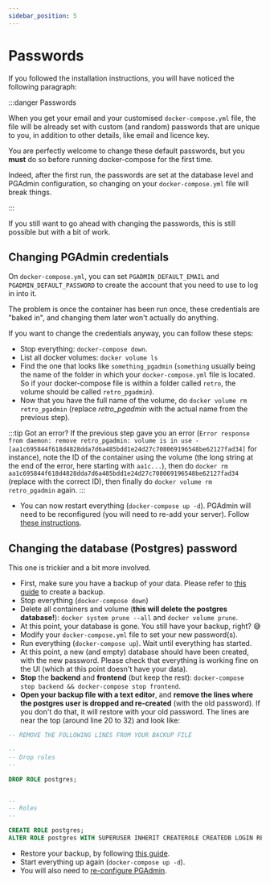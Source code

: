 ```yaml
---
sidebar_position: 5
---
```


# Passwords

If you followed the installation instructions, you will have noticed the following paragraph:

:::danger Passwords

When you get your email and your customised `docker-compose.yml` file, the file will be already set with custom (and random) passwords that are unique to you, in addition to other details, like email and licence key.

You are perfectly welcome to change these default passwords, but you **must** do so before running docker-compose for the first time.

Indeed, after the first run, the passwords are set at the database level and PGAdmin configuration, so changing on your `docker-compose.yml` file will break things.

:::

If you still want to go ahead with changing the passwords, this is still possible but with a bit of work.

## Changing PGAdmin credentials

On `docker-compose.yml`, you can set `PGADMIN_DEFAULT_EMAIL` and `PGADMIN_DEFAULT_PASSWORD` to create the account that you need to use to log in into it.

The problem is once the container has been run once, these credentials are "baked in", and changing them later won't actually do anything.

If you want to change the credentials anyway, you can follow these steps:

- Stop everything: `docker-compose down`.
- List all docker volumes: `docker volume ls`
- Find the one that looks like `something_pgadmin` (`something` usually being the name of the folder in which your `docker-compose.yml` file is located. So if your docker-compose file is within a folder called `retro`, the volume should be called `retro_pgadmin`).
- Now that you have the full name of the volume, do `docker volume rm retro_pgadmin` (replace _retro_pgadmin_ with the actual name from the previous step).

:::tip Got an error?
If the previous step gave you an error (`Error response from daemon: remove retro_pgadmin: volume is in use - [aa1c695844f618d4828dda7d6a485bdd1e24d27c708069196548be62127fad34]` for instance), note the ID of the container using the volume (the long string at the end of the error, here starting with `aa1c...`), then do `docker rm aa1c695844f618d4828dda7d6a485bdd1e24d27c708069196548be62127fad34` (replace with the correct ID), then finally do `docker volume rm retro_pgadmin` again.
:::

- You can now restart everything (`docker-compose up -d`). PGAdmin will need to be reconfigured (you will need to re-add your server). Follow [these instructions](pgadmin.md).

## Changing the database (Postgres) password

This one is trickier and a bit more involved.

- First, make sure you have a backup of your data. Please refer to [this guide](backup.md) to create a backup.
- Stop everything (`docker-compose down`)
- Delete all containers and volume (**this will delete the postgres database!**): `docker system prune --all` and `docker volume prune`.
- At this point, your database is gone. You still have your backup, right? 😅
- Modify your `docker-compose.yml` file to set your new password(s).
- Run everything (`docker-compose up`). Wait until everything has started.
- At this point, a new (and empty) database should have been created, with the new password. Please check that everything is working fine on the UI (which at this point doesn't have your data).
- **Stop** the **backend** and **frontend** (but keep the rest): `docker-compose stop backend && docker-compose stop frontend`.
- **Open your backup file with a text editor**, and **remove the lines where the postgres user is dropped and re-created** (with the old password). If you don't do that, it will restore with your old password. The lines are near the top (around line 20 to 32) and look like:

```sql
-- REMOVE THE FOLLOWING LINES FROM YOUR BACKUP FILE

--
-- Drop roles
--

DROP ROLE postgres;


--
-- Roles
--

CREATE ROLE postgres;
ALTER ROLE postgres WITH SUPERUSER INHERIT CREATEROLE CREATEDB LOGIN REPLICATION BYPASSRLS PASSWORD 'blahblahblah';
```

- Restore your backup, by following [this guide](backup.md).
- Start everything up again (`docker-compose up -d`).
- You will also need to [re-configure PGAdmin](pgadmin.md).
